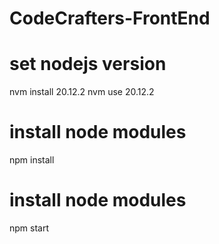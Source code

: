 # CodeCrafters-FrontEnd
# set nodejs version
nvm install 20.12.2
nvm use 20.12.2

# install node modules
npm install

# install node modules
npm start
